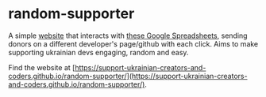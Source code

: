 # random-supporter

A simple [website](https://support-ukrainian-creators-and-coders.github.io/random-supporter/) that interacts with [these Google Spreadsheets](https://github.com/Support-Ukrainian-Creators-and-Coders/ukrainian-creators-and-coders), sending donors on a different developer's page/github with each click. Aims to make supporting ukrainian devs engaging, random and easy.

Find the website at [https://support-ukrainian-creators-and-coders.github.io/random-supporter/](https://support-ukrainian-creators-and-coders.github.io/random-supporter/).
